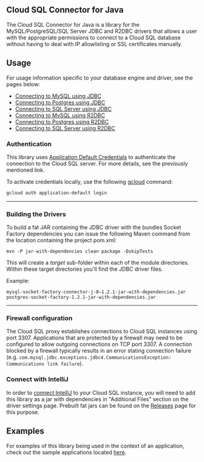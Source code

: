 ## Cloud SQL Connector for Java

The Cloud SQL Connector for Java is a library for the MySQL/PostgreSQL/SQL Server JDBC and R2DBC drivers that allows a user 
with the appropriate permissions to connect to a Cloud SQL database without having to deal with IP 
allowlisting or SSL certificates manually.

## Usage
For usage information specific to your database engine and driver, see the pages below:
* [Connecting to MySQL using JDBC](docs/jdbc-mysql)
* [Connecting to Postgres using JDBC](docs/jdbc-postgres.md)
* [Connecting to SQL Server using JDBC](docs/jdbc-sqlserver.md)
* [Connecting to MySQL using R2DBC](docs/r2dbc-mysql.md)
* [Connecting to Postgres using R2DBC](docs/r2dbc-postgres.md)
* [Connecting to SQL Server using R2DBC](docs/r2dbc-sqlserver.md)
### Authentication

This library uses [Application Default Credentials](
https://developers.google.com/identity/protocols/application-default-credentials) to authenticate
the connection to the Cloud SQL server. For more details, see the previously mentioned link.

To activate credentials locally, use the following [gcloud](https://cloud.google.com/sdk/gcloud/) 
command: 
```bash
gcloud auth application-default login
```
---

### Building the Drivers
To build a fat JAR containing the JDBC driver with the bundles Socket Factory dependencies you can issue the following Maven command from the location containing the project pom.xml:

```mvn -P jar-with-dependencies clean package -DskipTests```

This will create a *target* sub-folder within each of the module directories. Within these target directories you'll find the JDBC driver files.

Example:
```
mysql-socket-factory-connector-j-8–1.2.1-jar-with-dependencies.jar
postgres-socket-factory-1.2.1-jar-with-dependencies.jar
```

---

### Firewall configuration

The Cloud SQL proxy establishes connections to Cloud SQL instances using port 3307. Applications 
that are protected by a firewall may need to be configured to allow outgoing connections on TCP port
3307. A connection blocked by a firewall typically results in an error stating connection failure 
(e.g. `com.mysql.jdbc.exceptions.jdbc4.CommunicationsException: Communications link failure`).

### Connect with IntelliJ
 
In order to [connect IntelliJ](https://jetbrains.com/help/idea/connecting-to-a-database.html#mysql) 
to your Cloud SQL instance, you will need to add this library as a jar with dependencies in
"Additional Files" section on the driver settings page. Prebuilt fat jars can be found on the 
[Releases](https://github.com/GoogleCloudPlatform/cloud-sql-jdbc-socket-factory/releases) page for 
this purpose. 
 

## Examples

For examples of this library being used in the context of an application, check out the sample applications located 
[here](https://github.com/GoogleCloudPlatform/java-docs-samples/tree/master/cloud-sql).
